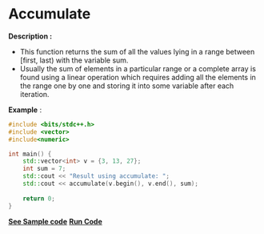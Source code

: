# Accumulate

**Description :** 
- This function returns the sum of all the values lying in a range between [first, last) with the variable sum. 
- Usually the sum of elements in a particular range or a complete array is found using a linear operation which requires adding all the elements in the range one by one and storing it into some variable after each iteration.

**Example** :

```cpp
#include <bits/stdc++.h>
#include <vector>
#include<numeric>

int main() {
    std::vector<int> v = {3, 13, 27};
    int sum = 7;
    std::cout << "Result using accumulate: ";
    std::cout << accumulate(v.begin(), v.end(), sum);
 
	return 0;
}
```
**[See Sample code](https://github.com/deepanshumidha5140/30-seconds-of-cpp/blob/master/snippets/vector/accumulate.cpp)**
**[Run Code](https://rextester.com/BFYS36316)**

